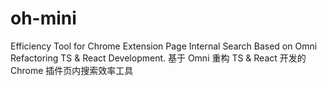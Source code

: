 # oh-mini
Efficiency Tool for Chrome Extension Page Internal Search Based on Omni Refactoring TS &amp; React Development. 基于 Omni 重构 TS &amp; React 开发的 Chrome 插件页内搜索效率工具
